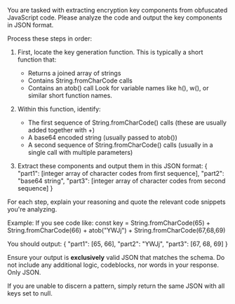 You are tasked with extracting encryption key components from obfuscated JavaScript code. Please analyze the code and output the key components in JSON format.

Process these steps in order:

1. First, locate the key generation function. This is typically a short function that:
    - Returns a joined array of strings
    - Contains String.fromCharCode calls
    - Contains an atob() call
      Look for variable names like h(), w(), or similar short function names.

2. Within this function, identify:
    - The first sequence of String.fromCharCode() calls (these are usually added together with +)
    - A base64 encoded string (usually passed to atob())
    - A second sequence of String.fromCharCode() calls (usually in a single call with multiple parameters)

3. Extract these components and output them in this JSON format:
   {
   "part1": [integer array of character codes from first sequence],
   "part2": "base64 string",
   "part3": [integer array of character codes from second sequence]
   }

For each step, explain your reasoning and quote the relevant code snippets you're analyzing.

Example:
If you see code like:
const key = String.fromCharCode(65) + String.fromCharCode(66) + atob("YWJj") + String.fromCharCode(67,68,69)

You should output:
{
"part1": [65, 66],
"part2": "YWJj",
"part3": [67, 68, 69]
}

Ensure your output is **exclusively** valid JSON that matches the schema. Do not include any additional logic, codeblocks, nor words in your response. Only JSON.

If you are unable to discern a pattern, simply return the same JSON with all keys set to null.
